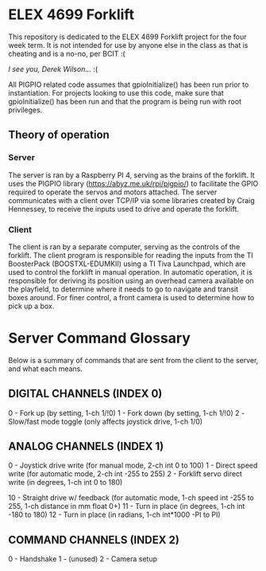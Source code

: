 # ELEX 4699 Forklift

This repository is dedicated to the ELEX 4699 Forklift project for the four week term. It is not intended for use by anyone else in the class as that is cheating and is a no-no, per BCIT :(

*I see you, Derek Wilson...* :(

All PIGPIO related code assumes that gpioInitialize() has been run prior to instantiation. For projects looking to use this code, make sure that gpioInitialize() has been run and that the program is being run with root privileges.

  

## Theory of operation
### Server
The server is ran by a Raspberry PI 4, serving as the brains of the forklift. It uses the PIGPIO library (https://abyz.me.uk/rpi/pigpio/) to facilitate the GPIO required to operate the servos and motors attached. The server communicates with a client over TCP/IP via some libraries created by Craig Hennessey, to receive the inputs used to drive and operate the forklift.

### Client
The client is ran by a separate computer, serving as the controls of the forklift. The client program is responsible for reading the inputs from the TI BoosterPack (BOOSTXL-EDUMKII) using a TI Tiva Launchpad, which are used to control the forklift in manual operation. In automatic operation, it is responsible for deriving its position using an overhead camera available on the playfield, to determine where it needs to go to navigate and transit boxes around. For finer control, a front camera is used to determine how to pick up a box.

# Server Command Glossary
Below is a summary of commands that are sent from the client to the server, and what each means.

## DIGITAL CHANNELS (INDEX 0)
0 - Fork up (by setting, 1-ch 1/!0)
1 - Fork down (by setting, 1-ch 1/!0)
2 -Slow/fast mode toggle (only affects joystick drive, 1-ch 1/0)

## ANALOG CHANNELS (INDEX 1)
0 - Joystick drive write (for manual mode, 2-ch int 0 to 100)
1 - Direct speed write (for automatic mode, 2-ch int -255 to 255)
2 - Forklift servo direct write (in degrees, 1-ch int 0 to 180)

10 - Straight drive w/ feedback (for automatic mode, 1-ch speed int -255 to 255, 1-ch distance in mm float 0+)
11 - Turn in place (in degrees, 1-ch int -180 to 180)
12 - Turn in place (in radians, 1-ch int*1000 -PI to PI)

## COMMAND CHANNELS (INDEX 2)
0 - Handshake
1 - (unused)
2 - Camera setup